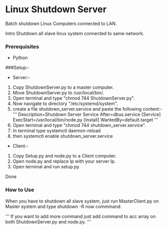 # Linux Shutdown Server
Batch shutdown Linux Computers connected to LAN.

Intro
Shutdown all slave linux system connected to same network.

### Prerequisites
* Python 

###Setup:-

* Server:-
1) Copy ShutdownServer.py to a master computer.
2) Move ShutdownServer.py to /usr/local/bin/.
3) Open terminal and type "chmod 744 ShutdownServer.py".
4) Now navigate to directory "/etc/systemd/system".
5) create a file shutdown_server.service  and paste the following content:-
    '''
        Description=Shutdown Server Service
        After=dbus.service
        [Service]
        ExecStart=/usr/local/bin/node.py
        [Install]
        WantedBy=default.target
     '''
6) Open terminal and type "chmod 744 shutdown_server.service".
7) In terminal type systemctl daemon-reload
8) then systemctl enable shutdown_server.service

* Client:-
1) Copy Setup.py and node.py  to a Client computer.
2) Open node.py and replace Ip with your server Ip.
3) Open terminal and run setup.py

Done

### How to Use 
When you have to shutdown all slave system, just run MasterClient.py on Master system and type shutdown -R now commmand.


''' 
If you want to add more command just add command to acc array on both ShutdownServer.py and node.py.
'''
